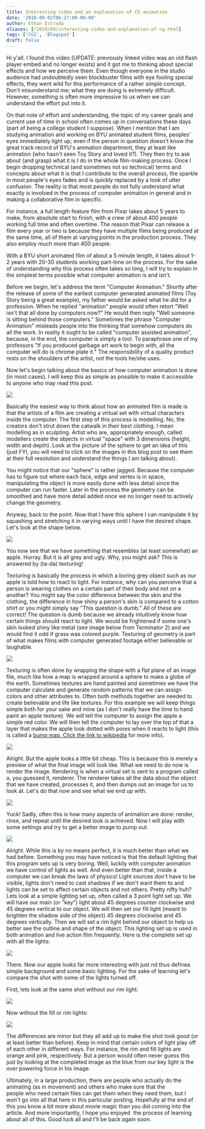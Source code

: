 ```yaml
---
title: Interesting video and an explanation of CG animation
date: '2010-09-02T06:27:00-06:00'
author: Ethan Estrada
aliases: [/2010/09/interesting-video-and-explanation-of-cg.html]
tags: ['CGI', 'Blogspot']
draft: false
---
```


<!-- TODO: copy images from blogspot into this repo and link to them in this post. -->

Hi y'all.
I found this video (UPDATE: previously linked video was an old flash player embed
and no longer exists)
and it got me to thinking about special effects and how we perceive them.
Even though everyone in the studio audience had undoubtedly seen blockbuster films with eye fooling special effects,
they went wild for this performance of a rather simple concept.
Don't misunderstand me;
what they are doing is extremely difficult.
However,
something is often more impressive to us when we can understand the effort put into it.

On that note of effort and understanding,
the topic of my career goals
and current use of time in school often comes up
in conversations these days (part of being a college student I suppose).
When I mention that I am studying animation and working on BYU animated student films,
peoples' eyes immediately light up;
even if the person in question doesn't know
the great track record of BYU's animation department,
they at least like animation (who hasn't seen Toy Story and loved it?).
They then try to ask about (and grasp) what it is I do in the whole film-making process.
Once I begin dropping technical (and sometimes not so technical) terms
and concepts about what it is that I contribute to the overall process,
the sparkle in most people's eyes fades
and is quickly replaced by a look of utter confusion.
The reality is that most people do not fully understand
what exactly is involved in the process of computer animation in general
and in making a collaborative film in specific.

For instance,
a full length feature film from Pixar takes about 5 years to make,
from absolute start to finish,
with a crew of about 400 people working full time and often overtime.
The reason that Pixar can release a film every year or two is because
they have multiple films being produced at the same time,
all of them at varying points in the production process.
They also employ much more than 400 people.

With a BYU short animated film of about a 5 minute length,
it takes about 1-2 years with 20-30 students working part-time on the process.
For the sake of understanding why this process often takes so long,
I will try to explain in the simplest terms possible
what computer animation is and isn't.

Before we begin,
let's address the term "Computer Animation."
Shortly after the release of some of the earliest computer generated animated films
(Toy Story being a great example),
my father would be asked what he did for a profession.
When he replied "animation" people would often retort "Well isn't that all done by computers now?"
He would then reply "Well someone is sitting behind those computers."
Sometimes the phrase "Computer Animation" misleads people into the thinking
that somehow computers do all the work.
In reality it ought to be called "computer assisted animation",
because,
in the end,
the computer is simply a tool.
To paraphrase one of my professors
"If you produced garbage art work to begin with,
all the computer will do is chrome plate it."
The responsibility of a quality product rests on the shoulders of the artist,
not the tools he/she uses.

Now let's begin talking about the basics of how computer animation is done
(in most cases).
I will keep this as simple as possible
to make it accessible to anyone who may read this post.

[![](https://blogger.googleusercontent.com/img/b/R29vZ2xl/AVvXsEjh_T4du5gDy9zWrSzpMZ092OOrsMucOoISJypbmnR4J4E3Z3ECHznTCQuhwPwHhT_VCTDr5L1HcBFNaCKLEUPt18iLDQsimL-Bw54Z7L6bAixNcXailfrGZmZY5klek74Z0TM2VC2mlLI/s400/Anim_geometry.png)](https://blogger.googleusercontent.com/img/b/R29vZ2xl/AVvXsEjh_T4du5gDy9zWrSzpMZ092OOrsMucOoISJypbmnR4J4E3Z3ECHznTCQuhwPwHhT_VCTDr5L1HcBFNaCKLEUPt18iLDQsimL-Bw54Z7L6bAixNcXailfrGZmZY5klek74Z0TM2VC2mlLI/s1600/Anim_geometry.png)

Basically the easiest way to think about how an animated film is made
is that the artists of a film are creating a virtual set
with virtual characters inside the computer.
The first step of this process is modelling.
No,
the creators don't strut down the catwalk in their best clothing.
I mean modelling as in sculpting.
Artist who are, appropriately enough,
called modellers create the objects in virtual "space" with 3 dimensions (height,
width and depth).
Look at the picture of the sphere to get an idea of this (just FYI,
you will need to click on the images in this blog post
to see them at their full resolution and understand the things I am talking about).

You might notice that our "sphere" is rather jagged.
Because the computer has to figure out where each face,
edge and vertex is in space,
manipulating the object is more easily done with less detail
since the computer can run faster.
Later in the process the geometry can be smoothed and have more detail added
once we no longer need to actively change the geometry.

Anyway,
back to the point.
Now that I have this sphere
I can manipulate it by squashing and stretching it in varying ways
until I have the desired shape.
Let's look at the shape below.

[![](https://blogger.googleusercontent.com/img/b/R29vZ2xl/AVvXsEhv1W5x4UHfKXTGYHbG_xHwvyej4x4yeGlA49_3wjBl708LgwJmJ-FsHqRO1PE_Zvi-EC18spb-fs2WPlKUTzUkEmG-QCZsxB1wntNYYWwaVOUpFpfb4GXR0OaOQ8x1yQYi3J5q6XxhoFY/s400/Anim_apple.png)](https://blogger.googleusercontent.com/img/b/R29vZ2xl/AVvXsEhv1W5x4UHfKXTGYHbG_xHwvyej4x4yeGlA49_3wjBl708LgwJmJ-FsHqRO1PE_Zvi-EC18spb-fs2WPlKUTzUkEmG-QCZsxB1wntNYYWwaVOUpFpfb4GXR0OaOQ8x1yQYi3J5q6XxhoFY/s1600/Anim_apple.png)

You now see that we have something that resembles (at least somewhat) an apple.
Hurray.
But it is all grey and ugly.
Why,
you might ask?
This is answered by (ta-da) texturing!

Texturing is basically the process in which a boring grey object such as our apple
is told how to react to light.
For instance,
why can you perceive that a person is wearing clothes
on a certain part of their body and not on a another?
You might say the color difference between the skin and the clothing,
the difference in how shiny a person's skin is compared to a cotton shirt
or you might simply say "This question is dumb."
All of these are correct!
The question is dumb
because we already intuitively know how certain things should react to light.
We would be frightened if some one's skin looked shiny like metal
(see image below from Terminator 2)
and we would find it odd if grass was colored purple.
Texturing of geometry
is part of what makes films with computer generated footage
either believable or laughable.

[![](https://lh3.googleusercontent.com/blogger_img_proxy/AEn0k_v3GVJR2kNEIS_4N5zHxc2GaZkh2mFT8bEhqtvSe-ztP3acPLDaFW-9FBW2L7Y-glbXhs9Rd98Rz-T2CsYHbe_X0_3WfTUy8ihR2cebmZKHq79KMq2NxWcqXD-iSDPQUeKw4hm-MtBO15BBT7VH=s0-d)](http://www.soundonsight.org/wp-content/uploads/2009/05/4-liquid-metal_l.jpg)

Texturing is often done by wrapping the shape with a flat plane of an image file,
much like how a map is wrapped around a sphere to make a globe of the earth.
Sometimes textures are hand painted
and sometimes we have the computer calculate
and generate random patterns that we can assign colors
and other attributes to.
Often both methods together are needed to create believable
and life like textures.
For this example we will keep things simple both for your sake
and mine (as I don't really have the time to hand paint an apple texture).
We will tell the computer to assign the apple a simple red color.
We will then tell the computer to lay over the top of that a layer
that makes the apple look dotted with pores when it reacts to light
(this is called a [bump map. Click the link to wikipedia](http://en.wikipedia.org/wiki/Bump_mapping) for more info).

[![](https://blogger.googleusercontent.com/img/b/R29vZ2xl/AVvXsEj8tLhBeRwdK5D1GnqStQOguGO-CUvX4Y7u8EV9oF5UEPvizGr0D4qELLBeGl_QIDry9r1hF_uuBc2EP0yfqtIkuQAKgjGRVrmJbDXXq1xXg07NMo_WW1oXE0GJZzTvomH-V9qFHMyh-7Q/s400/Anim_textured.png)](https://blogger.googleusercontent.com/img/b/R29vZ2xl/AVvXsEj8tLhBeRwdK5D1GnqStQOguGO-CUvX4Y7u8EV9oF5UEPvizGr0D4qELLBeGl_QIDry9r1hF_uuBc2EP0yfqtIkuQAKgjGRVrmJbDXXq1xXg07NMo_WW1oXE0GJZzTvomH-V9qFHMyh-7Q/s1600/Anim_textured.png)

Alright.
But the apple looks a little bit cheap.
This is because this is merely a preview of what the final image will look like.
What we need to do now is render the image.
Rendering is when a virtual set is sent to a program called a,
you guessed it,
renderer.
The renderer takes all the data about the object that we have created,
processes it,
and then dumps out an image for us to look at.
Let's do that now and see what we end up with.

[![](https://blogger.googleusercontent.com/img/b/R29vZ2xl/AVvXsEjcKr_7aZ4scg15QP-b6dKQ1AJO91nlcfIJQX-9zido9lIjDxhUCRZqX0OUgKE7OC3T4TjXk2I8tMBtTGNXs9BpUa_R4uKCWh-F1cVkNM_1d0poLRku_nklmkYdzdfXOWVYl1kPo7Liyts/s400/Anim_render.png)](https://blogger.googleusercontent.com/img/b/R29vZ2xl/AVvXsEjcKr_7aZ4scg15QP-b6dKQ1AJO91nlcfIJQX-9zido9lIjDxhUCRZqX0OUgKE7OC3T4TjXk2I8tMBtTGNXs9BpUa_R4uKCWh-F1cVkNM_1d0poLRku_nklmkYdzdfXOWVYl1kPo7Liyts/s1600/Anim_render.png)

Yuck!
Sadly,
often this is how many aspects of animation are done: render,
rinse,
and repeat until the desired look is achieved.
Now I will play with some settings and try to get a better image to pump out.

[![](https://blogger.googleusercontent.com/img/b/R29vZ2xl/AVvXsEhY4G3ink7BNtp5BSULZ55etrz5WxqPWdH-zk7ntugd7TPNkfZwvNis9yhlfjqJrA4nZDCw3Os9s8qLyL_iENhtcYzBNCHL7XqwpAAE2clq2KXC3QUrWw5nwBD5fxc4oTL_oTJ2p5mPZhI/s400/Anim_render_2.png)](https://blogger.googleusercontent.com/img/b/R29vZ2xl/AVvXsEhY4G3ink7BNtp5BSULZ55etrz5WxqPWdH-zk7ntugd7TPNkfZwvNis9yhlfjqJrA4nZDCw3Os9s8qLyL_iENhtcYzBNCHL7XqwpAAE2clq2KXC3QUrWw5nwBD5fxc4oTL_oTJ2p5mPZhI/s1600/Anim_render_2.png)

Alright.
While this is by no means perfect,
it is much better than what we had before.
Something you may have noticed is that the default lighting that this program sets up is very boring.
Well,
luckily with computer animation we have control of lights as well.
And even better than that,
inside a computer we can break the laws of physics!
Light sources don't have to be visible,
lights don't need to cast shadows if we don't want them to
and lights can be set to affect certain objects and not others.
Pretty nifty huh?
Lets look at a simple lighting set up,
often called a 3 point light set up.
We will have our main (or "key") light about 45 degrees counter clockwise
and 45 degrees vertical to our object.
We will then set our fill light (meant to brighten the shadow side of the object) 45 degrees clockwise
and 45 degrees vertically.
Then we will set a rim light behind our object to help us better see the outline
and shape of the object.
This lighting set up is used in both animation and live action film frequently.
Here is the complete set up with all the lights:

[![](https://blogger.googleusercontent.com/img/b/R29vZ2xl/AVvXsEgxgSOYLl2GvjWX6gRM_8d867s5jFJoBkEAN6-fMigEjC1oY-LgOfolKBITGWznuirIq0-CE44MvIwLY1HnReXMZBbLdG5S6tS73GpFI3hay9vWkbRBVKfGf1FfP9mTpoVWAhjdUcyrCGE/s400/Anim_lighting.png)](https://blogger.googleusercontent.com/img/b/R29vZ2xl/AVvXsEgxgSOYLl2GvjWX6gRM_8d867s5jFJoBkEAN6-fMigEjC1oY-LgOfolKBITGWznuirIq0-CE44MvIwLY1HnReXMZBbLdG5S6tS73GpFI3hay9vWkbRBVKfGf1FfP9mTpoVWAhjdUcyrCGE/s1600/Anim_lighting.png)

There.
Now our apple looks far more interesting with just nd thus definea simple background
and some basic lighting.
For the sake of learning let's compare the shot with some of the lights turned off.

First,
lets look at the same shot without our rim light:

[![](https://blogger.googleusercontent.com/img/b/R29vZ2xl/AVvXsEj_THwt1x3ZrcMbjQM4QxyylUmZTeTdNHt53Dywxh2EZpqaHlo2YiBSre6NL6fdp1-leSrTUEv0CnusX0YQaEPZLdoxrtf6RrKERI5QU7yYCAegAHeUpkoyVEEwXlGXRm0sBLp-uAhljXw/s400/Anim_lighting_2.png)](https://blogger.googleusercontent.com/img/b/R29vZ2xl/AVvXsEj_THwt1x3ZrcMbjQM4QxyylUmZTeTdNHt53Dywxh2EZpqaHlo2YiBSre6NL6fdp1-leSrTUEv0CnusX0YQaEPZLdoxrtf6RrKERI5QU7yYCAegAHeUpkoyVEEwXlGXRm0sBLp-uAhljXw/s1600/Anim_lighting_2.png)

Now without the fill or rim lights:

[![](https://blogger.googleusercontent.com/img/b/R29vZ2xl/AVvXsEirXp9TNoGjvI6i049aWJnesMy4XhYEr_2egUBjjYMstmj_CNTbwtBRtCfoOdrCXbw6MJpeaxjjXnVDNy6SroJ51F2_9dwBX1ZjGb1btibZ6YQcp5iDOsUvW2EkjTDEEkp1F7dYt8T7Yrk/s400/Anim_lighting_3.png)](https://blogger.googleusercontent.com/img/b/R29vZ2xl/AVvXsEirXp9TNoGjvI6i049aWJnesMy4XhYEr_2egUBjjYMstmj_CNTbwtBRtCfoOdrCXbw6MJpeaxjjXnVDNy6SroJ51F2_9dwBX1ZjGb1btibZ6YQcp5iDOsUvW2EkjTDEEkp1F7dYt8T7Yrk/s1600/Anim_lighting_3.png)

The differences are minor but they all add up to make the shot look good (or at least better than before).
Keep in mind that certain colors of light play off of each other in different ways.
For instance,
the rim and fill lights are orange and pink,
respectively.
But a person would often never guess this just by looking at the completed image
as the blue from our key light is the over powering force in his image.

Ultimately,
in a large production,
there are people who actually do the animating (as in movement)
and others who make sure that the people who need certain files
can get them when they need them,
but I won't go into all that here in this particular posting.
Hopefully at the end of this you know a bit more about movie magic
than you did coming into the article.
And more importantly,
I hope you enjoyed  the process of learning about all of this.
Good luck all and I'll be back again soon.
